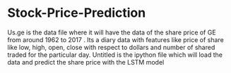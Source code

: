 # Stock-Price-Prediction
Us.ge is the data file where it will have the data of the share price of GE from around 1962 to 2017 .
Its a diary data with features like price of share like low, high, open, close with respect to dollars and number of shared traded 
for the particular day.
Untitled is the ipython file which will load the data and predict the share price with the LSTM model 
